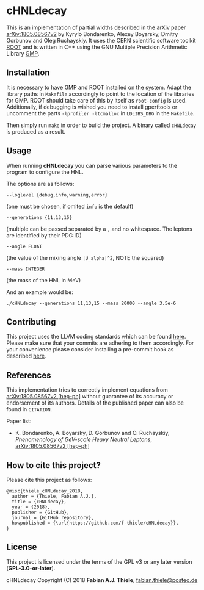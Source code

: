 cHNLdecay
============

This is an implementation of partial widths described in the arXiv paper [arXiv:1805.08567v2](https://arxiv.org/abs/1805.08567v2) by Kyrylo Bondarenko, Alexey Boyarsky, Dmitry Gorbunov and Oleg Ruchayskiy. It uses the CERN scientific software toolkit [ROOT](https://root.cern.ch) and is written in C++ using the GNU Multiple Precision Arithmetic Library [GMP](https://gmplib.org).

## Installation
It is necessary to have GMP and ROOT installed on the system. Adapt the library paths in `Makefile` accordingly to point to the location of the libraries for GMP. ROOT should take care of this by itself as `root-config` is used. Additionally, if debugging is wished you need to install gperftools or uncomment the parts `-lprofiler -ltcmalloc` in `LDLIBS_DBG` in the `Makefile`.

Then simply run `make` in order to build the project. A binary called `cHNLdecay` is produced as a result.

## Usage
When running **cHNLdecay** you can parse various parameters to the program to configure the HNL.

The options are as follows:

```
--loglevel {debug,info,warning,error}
```
(one must be chosen, if omited `info` is the default)


```
--generations {11,13,15} 
```
(multiple can be passed separated by a `,` and no whitespace. The leptons are identified by their PDG ID) 

```
--angle FLOAT
```
(the value of the mixing angle `|U_alpha|^2`, NOTE the squared)

```
--mass INTEGER
```
(the mass of the HNL in MeV)


And an example would be:
```
./cHNLdecay --generations 11,13,15 --mass 20000 --angle 3.5e-6
```

## Contributing
This project uses the LLVM coding standards which can be found [here](http://llvm.org/docs/CodingStandards.html). Please make sure that your commits are adhering to them accordingly. For your convenience please consider installing a pre-commit hook as described [here](https://github.com/ddddavidmartin/Pre-commit-hooks). 

## References
This implementation tries to correctly implement equations from [arXiv:1805.08567v2 [hep-ph]](https://arxiv.org/abs/1805.08567v2) without guarantee of its accuracy or endorsement of its authors. Details of the published paper can also be found in `CITATION`.

Paper list:

  - K. Bondarenko, A. Boyarsky, D. Gorbunov and O. Ruchayskiy, *Phenomenology of GeV-scale Heavy Neutral Leptons*, [arXiv:1805.08567v2 [hep-ph]](https://arxiv.org/abs/1805.08567v2)
  
## How to cite this project?

Please cite this project as follows:

```
@misc{thiele_cHNLdecay_2018,
  author = {Thiele, Fabian A.J.},
  title = {cHNLdecay},
  year = {2018},
  publisher = {GitHub},
  journal = {GitHub repository},
  howpublished = {\url{https://github.com/f-thiele/cHNLdecay}},
}
```

## License
This project is licensed under the terms of the GPL v3 or any later version (**GPL-3.0-or-later**).

cHNLdecay Copyright (C) 2018 **Fabian A.J. Thiele**, <fabian.thiele@posteo.de>
